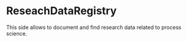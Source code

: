 # ReseachDataRegistry
This side allows to document and find research data related to process science.
